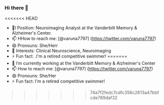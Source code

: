 ### Hi there 👋

<<<<<<< HEAD
- 🧠I Position: Neuroimaging Analyst at the Vanderbilt Memory & Alzheimer's Center.
- 📫 HHow to reach me:  [@varuna7797] (https://twitter.com/varuna7797)
- 😄 Pronouns:  She/Herr
- 📝  Interests: Clinical Neuroscience, Neuroimaging 
- ⚡ Fun fact: .I'm a retired competitive swimmer! 
=======
- 🔭 I’m currently working  at the Vanderbilt Memory & Alzheimer's Center
- 📫 How to reach me:  [@varuna7797] (https://twitter.com/varuna7797)
- 😄 Pronouns:  She/Her
- ⚡ Fun fact: I'm a retired competitive swimmer! 
>>>>>>> 74a7f2fedc7cdfc356c2613a47bbfcde789daf32
